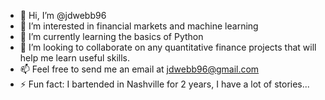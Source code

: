 - 👋 Hi, I’m @jdwebb96
- 👀 I’m interested in financial markets and machine learning
- 🌱 I’m currently learning the basics of Python
- 💞️ I’m looking to collaborate on any quantitative finance projects that will help me learn useful skills.
- 📫 Feel free to send me an email at jdwebb96@gmail.com
- ⚡ Fun fact: I bartended in Nashville for 2 years, I have a lot of stories...

<!---
jdwebb96/jdwebb96 is a ✨ special ✨ repository because its `README.md` (this file) appears on your GitHub profile.
You can click the Preview link to take a look at your changes.
--->
